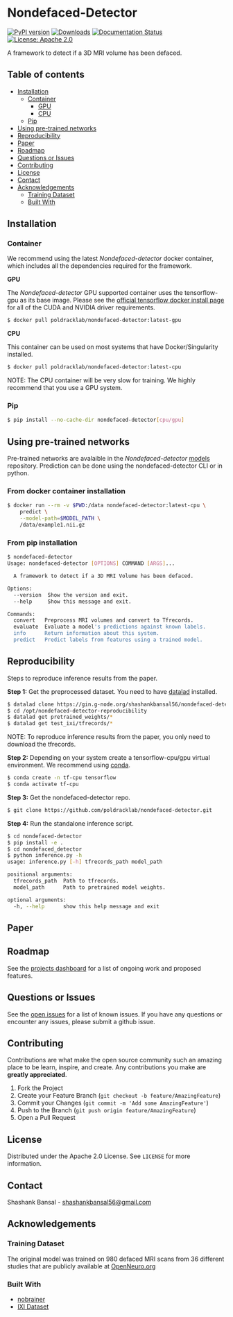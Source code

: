 # Nondefaced-Detector

[![PyPI version](https://badge.fury.io/py/nondefaced-detector.svg)](https://badge.fury.io/py/nondefaced-detector)
[![Downloads](https://pepy.tech/badge/nondefaced-detector)](https://pepy.tech/project/nondefaced-detector)
[![Documentation Status](https://readthedocs.org/projects/nondefaced-detector/badge/?version=latest)](https://nondefaced-detector.readthedocs.io/en/latest/?badge=latest)
[![License: Apache 2.0](https://img.shields.io/badge/License-Apache_License,_2.0-lightgrey.svg)](https://opensource.org/licenses/Apache-2.0)

A framework to detect if a 3D MRI volume has been defaced.

## Table of contents
- [Installation](#installation)
  - [Container](#container)
    - [GPU](#gpu)
    - [CPU](#cpu)
  - [Pip](#pip)
- [Using pre-trained networks](#using-pre-trained-networks)
- [Reproducibility](#reproducibility)
- [Paper](#paper)
- [Roadmap](#roadmap)
- [Questions or Issues](#questions-or-issues)
- [Contributing](#contributing)
- [License](#license)
- [Contact](#contact)
- [Acknowledgements](#acknowledgements)
  - [Training Dataset](#training-dataset)
  - [Built With](#built-with)

## Installation

### Container
We recommend using the latest *Nondefaced-detector* docker container, which includes all the dependencies required for the framework.

**GPU**

The *Nondefaced-detector* GPU supported container uses the tensorflow-gpu as its base image. Please see the [official tensorflow docker install page](https://www.tensorflow.org/install/docker) for all of the CUDA and NVIDIA driver requirements.

```bash
$ docker pull poldracklab/nondefaced-detector:latest-gpu
```

**CPU**

This container can be used on most systems that have Docker/Singularity installed.

```bash
$ docker pull poldracklab/nondefaced-detector:latest-cpu
```
NOTE: The CPU container will be very slow for training. We highly recommend that you use a GPU system.

### Pip

```bash
$ pip install --no-cache-dir nondefaced-detector[cpu/gpu]
```

<!-- USAGE EXAMPLES -->
## Using pre-trained networks
Pre-trained networks are avalaible in the *Nondefaced-detector* [models](https://github.com/poldracklab/nondefaced-detector/tree/master/nondefaced_detector/models) repository. Prediction can be done using the nondefaced-detector CLI or in python.

### From docker container installation

```bash
$ docker run --rm -v $PWD:/data nondefaced-detector:latest-cpu \
    predict \
    --model-path=$MODEL_PATH \
    /data/example1.nii.gz
```

### From pip installation

```bash
$ nondefaced-detector
Usage: nondefaced-detector [OPTIONS] COMMAND [ARGS]...

  A framework to detect if a 3D MRI Volume has been defaced.

Options:
  --version  Show the version and exit.
  --help     Show this message and exit.

Commands:
  convert   Preprocess MRI volumes and convert to Tfrecords.
  evaluate  Evaluate a model's predictions against known labels.
  info      Return information about this system.
  predict   Predict labels from features using a trained model.
```
<!-- USAGE EXAMPLES -->
## Reproducibility

Steps to reproduce inference results from the paper.

**Step 1:** Get the preprocessed dataset. You need to have [datalad](https://handbook.datalad.org/en/latest/intro/installation.html) installed.

```bash
$ datalad clone https://gin.g-node.org/shashankbansal56/nondefaced-detector-reproducibility /opt/nondefaced-detector-reproducibility
$ cd /opt/nondefaced-detector-reproducibility
$ datalad get pretrained_weights/*
$ datalad get test_ixi/tfrecords/*

```
NOTE: To reproduce inference results from the paper, you only need to download the tfrecords.

**Step 2:** Depending on your system create a tensorflow-cpu/gpu virtual environment. We recommend using [conda](https://conda.io/projects/conda/en/latest/user-guide/install/index.html).

```bash
$ conda create -n tf-cpu tensorflow
$ conda activate tf-cpu
```

**Step 3:** Get the nondefaced-detector repo.

```bash
$ git clone https://github.com/poldracklab/nondefaced-detector.git
```
**Step 4:** Run the standalone inference script.
```bash
$ cd nondefaced-detector
$ pip install -e .
$ cd nondefaced_detector
$ python inference.py -h
usage: inference.py [-h] tfrecords_path model_path

positional arguments:
  tfrecords_path  Path to tfrecords.
  model_path      Path to pretrained model weights.

optional arguments:
  -h, --help      show this help message and exit
```

## Paper

## Roadmap

See the [projects dashboard](https://github.com/poldracklab/nondefaced-detector/projects) for a list of ongoing work and proposed features.

## Questions or Issues
See the [open issues](https://github.com/poldracklab/nondefaced-detector/issues) for a list of known issues. If you have any questions or encounter any issues, please submit a github issue.


<!-- CONTRIBUTING -->
## Contributing

Contributions are what make the open source community such an amazing place to be learn, inspire, and create. Any contributions you make are **greatly appreciated**.

1. Fork the Project
2. Create your Feature Branch (`git checkout -b feature/AmazingFeature`)
3. Commit your Changes (`git commit -m 'Add some AmazingFeature'`)
4. Push to the Branch (`git push origin feature/AmazingFeature`)
5. Open a Pull Request


<!-- LICENSE -->
## License

Distributed under the Apache 2.0 License. See `LICENSE` for more information.


<!-- CONTACT -->
## Contact

Shashank Bansal - shashankbansal56@gmail.com


<!-- ACKNOWLEDGEMENTS -->
## Acknowledgements

### Training Dataset
The original model was trained on 980 defaced MRI scans from 36 different studies that are publicly available at [OpenNeuro.org](https://openneuro.org/)
### Built With

* [nobrainer](https://github.com/neuronets/nobrainer)
* [IXI Dataset](https://brain-development.org/ixi-dataset/)


<!-- MARKDOWN LINKS & IMAGES -->

<!-- https://www.markdownguide.org/basic-syntax/#reference-style-links -->
[contributors-shield]: https://img.shields.io/github/contributors/othneildrew/Best-README-Template.svg?style=for-the-badge
[contributors-url]: https://github.com/poldracklab/nondefaced-detector/graphs/contributors
[stars-shield]: https://img.shields.io/github/stars/othneildrew/Best-README-Template.svg?style=for-the-badge
[stars-url]: https://github.com/poldracklab/nondefaced-detector/stargazers
[issues-shield]: https://img.shields.io/github/issues/othneildrew/Best-README-Template.svg?style=for-the-badge
[issues-url]: https://github.com/poldracklab/nondefaced-detector/issues
[license-shield]: https://img.shields.io/github/license/othneildrew/Best-README-Template.svg?style=for-the-badge
[license-url]: https://github.com/poldracklab/nondefaced-detector/blob/master/LICENSE.txt

